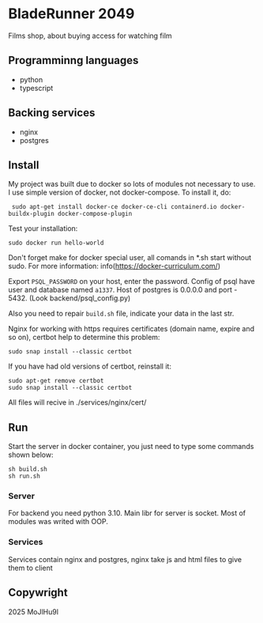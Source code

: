 # BladeRunner 2049

Films shop, about buying access for watching film 

## Programminng languages

- python
- typescript

## Backing services

- nginx
- postgres

## Install

My project was built due to docker so lots of modules not necessary to use. I use simple version of docker, not docker-compose. To install it, do:		

```
 sudo apt-get install docker-ce docker-ce-cli containerd.io docker-buildx-plugin docker-compose-plugin
```

Test your installation:

```
sudo docker run hello-world
```
Don't forget make for docker special user, all comands in *.sh start without sudo. 
For more information: info(https://docker-curriculum.com/)

Export ```PSQL_PASSWORD``` on your host, enter the password.
Config of psql have user and database named ```a1337```.
Host of postgres is 0.0.0.0 and port - 5432. (Look backend/psql_config.py)

Also you need to repair ```build.sh``` file, indicate your data in the last str.

Nginx for working with https requires certificates (domain name, expire and so on), certbot help to determine this problem:

```
sudo snap install --classic certbot
```

If you have had old versions of certbot, reinstall it:

```
sudo apt-get remove certbot
sudo snap install --classic certbot
```
All files will recive in ./services/nginx/cert/

## Run

Start the server in docker container, you just need to type some commands shown below:

```
sh build.sh
sh run.sh 
```

### Server
For backend you need python 3.10. Main libr for server is socket. Most of modules was writed with OOP.

### Services
Services contain nginx and postgres, nginx take js and html files to give them to client

## Copywright

2025 MoJlHu9l